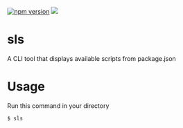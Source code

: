 [![npm version](https://badge.fury.io/js/sls-tool.svg)](https://www.npmjs.com/package/sls-tool) ![](https://img.shields.io/github/license/iam-medvedev/sls-tool.svg)

# sls
A CLI tool that displays available scripts from package.json

# Usage
Run this command in your directory
```
$ sls
```
